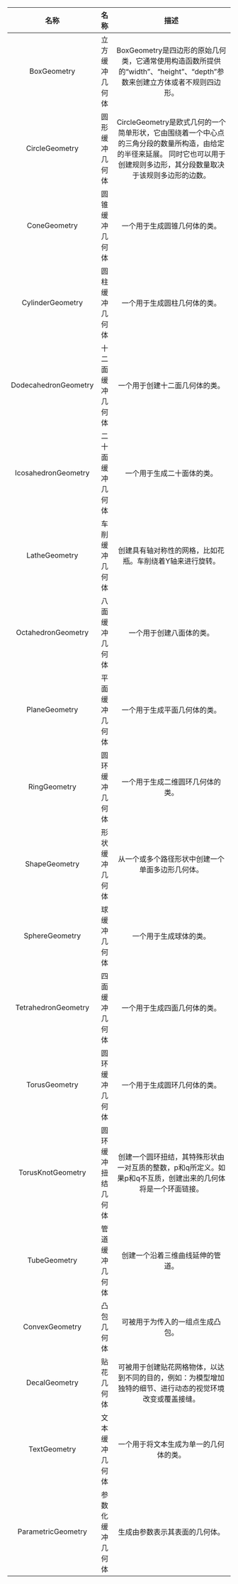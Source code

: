 


| 名称 | 名称 | 描述 |
| :--: | :--: | :--: |
| BoxGeometry | 立方缓冲几何体 | BoxGeometry是四边形的原始几何类，它通常使用构造函数所提供的“width”、“height”、“depth”参数来创建立方体或者不规则四边形。 |
| CircleGeometry | 圆形缓冲几何体 | CircleGeometry是欧式几何的一个简单形状，它由围绕着一个中心点的三角分段的数量所构造，由给定的半径来延展。 同时它也可以用于创建规则多边形，其分段数量取决于该规则多边形的边数。 |
| ConeGeometry | 圆锥缓冲几何体 | 一个用于生成圆锥几何体的类。 |
| CylinderGeometry | 圆柱缓冲几何体 | 一个用于生成圆柱几何体的类。 |
| DodecahedronGeometry | 十二面缓冲几何体 | 一个用于创建十二面几何体的类。 |
| IcosahedronGeometry | 二十面缓冲几何体 | 一个用于生成二十面体的类。 |
| LatheGeometry | 车削缓冲几何体 | 创建具有轴对称性的网格，比如花瓶。车削绕着Y轴来进行旋转。 |
| OctahedronGeometry | 八面缓冲几何体 | 一个用于创建八面体的类。 |
| PlaneGeometry | 平面缓冲几何体 | 一个用于生成平面几何体的类。 |
| RingGeometry | 圆环缓冲几何体 | 一个用于生成二维圆环几何体的类。 |
| ShapeGeometry | 形状缓冲几何体 | 从一个或多个路径形状中创建一个单面多边形几何体。 |
| SphereGeometry | 球缓冲几何体 | 一个用于生成球体的类。 |
| TetrahedronGeometry | 四面缓冲几何体 | 一个用于生成四面几何体的类。 |
| TorusGeometry | 圆环缓冲几何体 | 一个用于生成圆环几何体的类。 |
| TorusKnotGeometry | 圆环缓冲扭结几何体 | 创建一个圆环扭结，其特殊形状由一对互质的整数，p和q所定义。如果p和q不互质，创建出来的几何体将是一个环面链接。 |
| TubeGeometry | 管道缓冲几何体 | 创建一个沿着三维曲线延伸的管道。 |
| ConvexGeometry | 凸包几何体 | 可被用于为传入的一组点生成凸包。 |
| DecalGeometry | 贴花几何体 | 可被用于创建贴花网格物体，以达到不同的目的，例如：为模型增加独特的细节、进行动态的视觉环境改变或覆盖接缝。 |
| TextGeometry | 文本缓冲几何体 | 一个用于将文本生成为单一的几何体的类。 |
| ParametricGeometry | 参数化缓冲几何体 | 生成由参数表示其表面的几何体。 |

